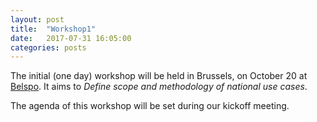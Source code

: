 ```yaml
---
layout: post
title:  "Workshop1"
date:   2017-07-31 16:05:00
categories: posts
---
```


The initial (one day) workshop will be held in Brussels, on October 20 at [Belspo](https://www.belspo.be/belspo/organisation/contact_en.stm).
It aims to *Define scope and methodology of national use cases*.

The agenda of this workshop will be set during our kickoff meeting.

